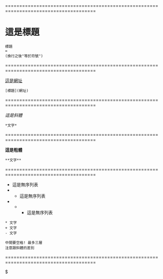 ======================================================================================

這是標題
=

```
標題
=
(換行之後"等於符號")
```

======================================================================================

[這是網址](https://www.youtube.com/watch?v=dQw4w9WgXcQ)

```
[標題](網址)
```

======================================================================================

*這是斜體*

```
*文字*
```

======================================================================================

**這是粗體**

```
**文字**
```

======================================================================================

* 這是無序列表
* * 這是無序列表
* * * 這是無序列表

```
* 文字
+ 文字
- 文字

中間要空格! 最多三層
注意跟斜體的差別
```

======================================================================================


$
